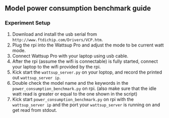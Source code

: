 ## Model power consumption benchmark guide
### Experiment Setup
1. Download and install the usb serial from `http://www.ftdichip.com/Drivers/VCP.htm`.
2. Plug the rpi into the Wattsup Pro and adjust the mode to be current watt mode.
3. Connect Wattsup Pro with your laptop using usb cable.
4. After the rpi (assume the wifi is connectable) is fully started, connect your laptop to the wifi provided by the rpi.
5. Kick start the `wattsup_server.py` on your loptop, and record the printed out `wattsup_server ip`.
6. Double check the model name and the keywords in the `power_consumption_benchmark.py` on rpi. (also make sure that the idle watt read is greater or equal to the one shown in the script)
7. Kick start `power_consumption_benchmark.py` on rpi with the `wattsup_server ip` and the port your `wattsup_server` is running on and get read from stdout.

